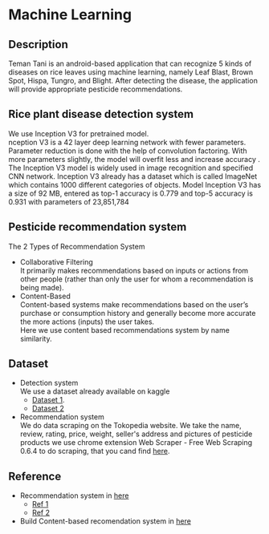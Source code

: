 # Machine Learning

## Description
Teman Tani is an android-based application that can recognize 5 kinds of diseases on rice leaves using machine learning, namely Leaf Blast, Brown Spot, Hispa, Tungro, and Blight. After detecting the disease, the application will provide appropriate pesticide recommendations.

## Rice plant disease detection system
We use Inception V3 for pretrained model. <br/>
nception V3 is a 42 layer deep learning network with
fewer parameters. Parameter reduction is done
with the help of convolution factoring. With more parameters
slightly, the model will overfit less and increase accuracy .
The Inception V3 model is widely used in image recognition and
specified CNN network. Inception V3 already has a dataset
which is called ImageNet which contains 1000 different categories of objects. Model
Inception V3 has a size of 92 MB, entered as top-1
accuracy is 0.779 and top-5 accuracy is 0.931 with parameters
of 23,851,784

## Pesticide recommendation system
The 2 Types of Recommendation System<br />
  * Collaborative Filtering <br />
  It primarily makes recommendations based on inputs or actions from other people (rather than only the user for whom a recommendation is being made).
  * Content-Based <br/>
  Content-based systems make recommendations based on the user’s purchase or consumption history and generally become more accurate the more actions (inputs) the user  takes.<br/>
  Here we use content based recommendations system by name similarity.

## Dataset
* Detection system<br/>
We use a dataset already available on kaggle
  * [Dataset 1](https://www.kaggle.com/datasets/shayanriyaz/riceleafs ).
  * [Dataset 2](https://www.kaggle.com/datasets/chandrug/riceleafdisease)
* Recommendation system<br/>
We do data scraping on the Tokopedia website. We take the name, review, rating, price, weight, seller's address and pictures of pesticide products
we use chrome extension Web Scraper - Free Web Scraping
0.6.4 to do scraping, that you cand find [here](https://chrome.google.com/webstore/detail/web-scraper-free-web-scra/jnhgnonknehpejjnehehllkliplmbmhn?hl=id).

## Reference

* Recommendation system in [here](https://www.researchgate.net/publication/349409277_An_effective_feature_extraction_method_for_rice_leaf_disease_classification)
  * [Ref 1](https://www.researchgate.net/publication/349409277_An_effective_feature_extraction_method_for_rice_leaf_disease_classification)
  * [Ref 2](http://repository.ittelkom-pwt.ac.id/7005/)
* Build Content-based recomendation system in [here](https://www.kdnuggets.com/2020/07/building-content-based-book-recommendation-engine.html)
